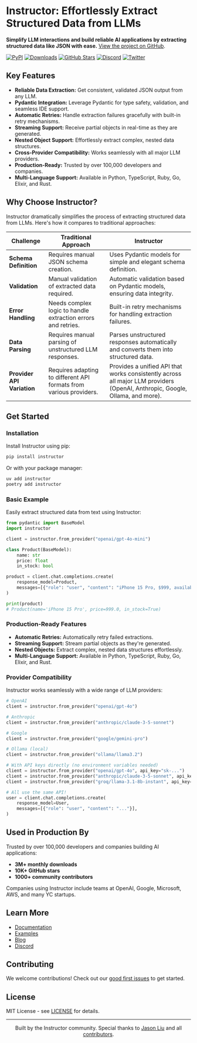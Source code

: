# Instructor: Effortlessly Extract Structured Data from LLMs

**Simplify LLM interactions and build reliable AI applications by extracting structured data like JSON with ease.**  [View the project on GitHub](https://github.com/567-labs/instructor).

[![PyPI](https://img.shields.io/pypi/v/instructor?style=flat-square)](https://pypi.org/project/instructor/)
[![Downloads](https://img.shields.io/pypi/dm/instructor?style=flat-square)](https://pypi.org/project/instructor/)
[![GitHub Stars](https://img.shields.io/github/stars/instructor-ai/instructor?style=flat-square)](https://github.com/instructor-ai/instructor)
[![Discord](https://img.shields.io/discord/1192334452110659664?style=flat-square)](https://discord.gg/bD9YE9JArw)
[![Twitter](https://img.shields.io/twitter/follow/jxnlco?style=flat-square)](https://twitter.com/jxnlco)

## Key Features

*   **Reliable Data Extraction:** Get consistent, validated JSON output from any LLM.
*   **Pydantic Integration:** Leverage Pydantic for type safety, validation, and seamless IDE support.
*   **Automatic Retries:** Handle extraction failures gracefully with built-in retry mechanisms.
*   **Streaming Support:**  Receive partial objects in real-time as they are generated.
*   **Nested Object Support:** Effortlessly extract complex, nested data structures.
*   **Cross-Provider Compatibility:** Works seamlessly with all major LLM providers.
*   **Production-Ready:** Trusted by over 100,000 developers and companies.
*   **Multi-Language Support:** Available in Python, TypeScript, Ruby, Go, Elixir, and Rust.

## Why Choose Instructor?

Instructor dramatically simplifies the process of extracting structured data from LLMs. Here's how it compares to traditional approaches:

| **Challenge**             | **Traditional Approach**                                                                                                                                                                                     | **Instructor**                                                                                                                                    |
| ------------------------- | ------------------------------------------------------------------------------------------------------------------------------------------------------------------------------------------------------------ | ------------------------------------------------------------------------------------------------------------------------------------------------- |
| **Schema Definition**     | Requires manual JSON schema creation.                                                                                                                                                                           | Uses Pydantic models for simple and elegant schema definition.                                                                                  |
| **Validation**            | Manual validation of extracted data required.                                                                                                                                                                | Automatic validation based on Pydantic models, ensuring data integrity.                                                                              |
| **Error Handling**        | Needs complex logic to handle extraction errors and retries.                                                                                                                                                    | Built-in retry mechanisms for handling extraction failures.                                                                                     |
| **Data Parsing**          | Requires manual parsing of unstructured LLM responses.                                                                                                                                                        | Parses unstructured responses automatically and converts them into structured data.                                                                   |
| **Provider API Variation** | Requires adapting to different API formats from various providers.                                                                                                                                        | Provides a unified API that works consistently across all major LLM providers (OpenAI, Anthropic, Google, Ollama, and more).                    |

## Get Started

### Installation

Install Instructor using pip:

```bash
pip install instructor
```

Or with your package manager:

```bash
uv add instructor
poetry add instructor
```

### Basic Example

Easily extract structured data from text using Instructor:

```python
from pydantic import BaseModel
import instructor

client = instructor.from_provider("openai/gpt-4o-mini")

class Product(BaseModel):
    name: str
    price: float
    in_stock: bool

product = client.chat.completions.create(
    response_model=Product,
    messages=[{"role": "user", "content": "iPhone 15 Pro, $999, available now"}],
)

print(product)
# Product(name='iPhone 15 Pro', price=999.0, in_stock=True)
```

### Production-Ready Features

*   **Automatic Retries:**  Automatically retry failed extractions.
*   **Streaming Support:**  Stream partial objects as they're generated.
*   **Nested Objects:** Extract complex, nested data structures effortlessly.
*   **Multi-Language Support:** Available in Python, TypeScript, Ruby, Go, Elixir, and Rust.

### Provider Compatibility

Instructor works seamlessly with a wide range of LLM providers:

```python
# OpenAI
client = instructor.from_provider("openai/gpt-4o")

# Anthropic
client = instructor.from_provider("anthropic/claude-3-5-sonnet")

# Google
client = instructor.from_provider("google/gemini-pro")

# Ollama (local)
client = instructor.from_provider("ollama/llama3.2")

# With API keys directly (no environment variables needed)
client = instructor.from_provider("openai/gpt-4o", api_key="sk-...")
client = instructor.from_provider("anthropic/claude-3-5-sonnet", api_key="sk-ant-...")
client = instructor.from_provider("groq/llama-3.1-8b-instant", api_key="gsk_...")

# All use the same API!
user = client.chat.completions.create(
    response_model=User,
    messages=[{"role": "user", "content": "..."}],
)
```

## Used in Production By

Trusted by over 100,000 developers and companies building AI applications:

-   **3M+ monthly downloads**
-   **10K+ GitHub stars**
-   **1000+ community contributors**

Companies using Instructor include teams at OpenAI, Google, Microsoft, AWS, and many YC startups.

## Learn More

*   [Documentation](https://python.useinstructor.com)
*   [Examples](https://python.useinstructor.com/examples/)
*   [Blog](https://python.useinstructor.com/blog/)
*   [Discord](https://discord.gg/bD9YE9JArw)

## Contributing

We welcome contributions! Check out our [good first issues](https://github.com/instructor-ai/instructor/labels/good%20first%20issue) to get started.

## License

MIT License - see [LICENSE](https://github.com/instructor-ai/instructor/blob/main/LICENSE) for details.

---

<p align="center">
Built by the Instructor community. Special thanks to <a href="https://twitter.com/jxnlco">Jason Liu</a> and all <a href="https://github.com/instructor-ai/instructor/graphs/contributors">contributors</a>.
</p>
